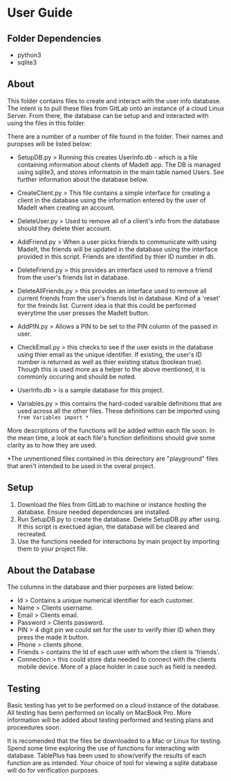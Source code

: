 # User Guide

## Folder Dependencies
- python3
- sqlite3

##  About
This folder contains files to create and interact with the user info database. The intent is to pull these files from GitLab onto an instance of a cloud Linux Server.
From there, the database can be setup and and interacted with using the files in this
folder.


There are a number of a number of file found in the folder. Their names and puropses will be listed below:

- SetupDB.py > Running this creates UserInfo.db - which is a file containing information about clients
    of MadeIt app. The DB is managed using sqlite3, and stores informatoin in the main table named Users. 
    See further information about the database below.

- CreateClient.py > This file contains a simple interface for creating a client in the database using the information
    entered by the user of MadeIt when creating an account. 

- DeleteUser.py > Used to remove all of a client's info from the database should they delete thier account.

- AddFriend.py > When a user picks friends to communicate with using MadeIt, the friends will be updated in the database using the interface provided in this script. Friends are identified by thier ID number in db.

- DeleteFriend.py > this provides an interface used to remove a friend from the user's friends list in database. 

- DeleteAllFriends.py > this provides an interface used to remove all current friends from the user's friends list in database. Kind of a 'reset' for the freinds list. Current idea is that this could be performed everytime the user presses the MadeIt button.

- AddPIN.py > Allows a PIN to be set to the PIN column of the passed in user.

- CheckEmail.py > this checks to see if the user exists in the database using thier email as the unique identifier. If existing, the user's ID number is returned as well as thier existing status (boolean true). Though this is used more as a helper to the above mentioned, it is commonly occuring and should be noted.

- UserInfo.db > is a sample database for this project. 

- Variables.py > this contains the hard-coded varaible definitions that are used across all the other files. These definitions can be imported using `from Variables import *`


More descriptions of the functions will be added within each file soon. In the mean time, a look at each file's function definitions should give some clarity as to how they are used.


*The unmentioned files contained in this deirectory are "playground" files that aren't intended to be used in the overal project.

## Setup

1. Download the files from GitLab to machine or instance hosting the database. Ensure needed dependencies are installed.
2. Run SetupDB.py to create the database. Delete SetupDB.py after using. If this script is exectued agian, the database will be cleared and recreated.
3. Use the functions needed for interactions by main project by importing them to your project file.


## About the Database

The columns in the database and thier purposes are listed below:

- Id   > Contains a unique numerical identifier for each customer.
- Name > Clients username.
- Email > Clients email.
- Password > Clients password.
- PIN > 4 digit pin we could set for the user to verify thier ID when they press the made it button.
- Phone > clients phone.
- Friends > contains the Id of each user with whom the client is 'friends'.
- Connection > this could store data needed to connect with the clients mobile device. More of a place holder in case such as field is needed.

## Testing

Basic testing has yet to be performed on a cloud instance of the 
database. All testing has benn performed on locally on MacBook 
Pro. More information will be added about testing performed and
testing plans and proceedures soon.

It is recomended that the files be downloaded to a Mac or Linux for testing. Spend some time exploring the use of functions for interacting with database. TablePlus has been used to show/verify the results of each function are as intended. Your choice of tool for viewing a sqlite database will do for verification purposes.
